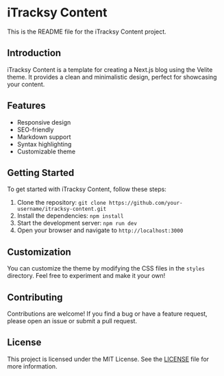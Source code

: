 # iTracksy Content

This is the README file for the iTracksy Content project.

## Introduction

iTracksy Content is a template for creating a Next.js blog using the Velite theme. It provides a clean and minimalistic design, perfect for showcasing your content.

## Features

- Responsive design
- SEO-friendly
- Markdown support
- Syntax highlighting
- Customizable theme

## Getting Started

To get started with iTracksy Content, follow these steps:

1. Clone the repository: `git clone https://github.com/your-username/itracksy-content.git`
2. Install the dependencies: `npm install`
3. Start the development server: `npm run dev`
4. Open your browser and navigate to `http://localhost:3000`

## Customization

You can customize the theme by modifying the CSS files in the `styles` directory. Feel free to experiment and make it your own!

## Contributing

Contributions are welcome! If you find a bug or have a feature request, please open an issue or submit a pull request.

## License

This project is licensed under the MIT License. See the [LICENSE](./LICENSE) file for more information.
